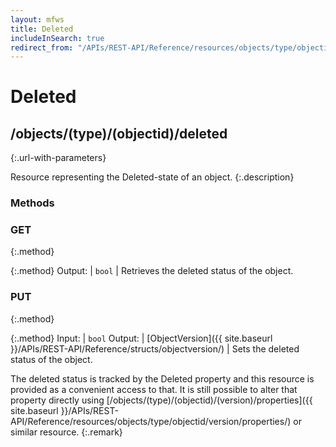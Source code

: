 ```yaml
---
layout: mfws
title: Deleted
includeInSearch: true
redirect_from: "/APIs/REST-API/Reference/resources/objects/type/objectid/deleted.html"
---
```


# Deleted

## /objects/(type)/(objectid)/deleted
{:.url-with-parameters}

Resource representing the Deleted-state of an object. 
{:.description}

### Methods

### GET
{:.method}

{:.method}
Output: | `bool`
| Retrieves the deleted status of the object.

### PUT
{:.method}

{:.method}
Input: | `bool`
Output: | [ObjectVersion]({{ site.baseurl }}/APIs/REST-API/Reference/structs/objectversion/)
| Sets the deleted status of the object. 

The deleted status is tracked by the Deleted property and this resource is provided as a convenient access to that. It is still possible to alter that property directly using [/objects/(type)/(objectid)/(version)/properties]({{ site.baseurl }}/APIs/REST-API/Reference/resources/objects/type/objectid/version/properties/) or similar resource. 
{:.remark}